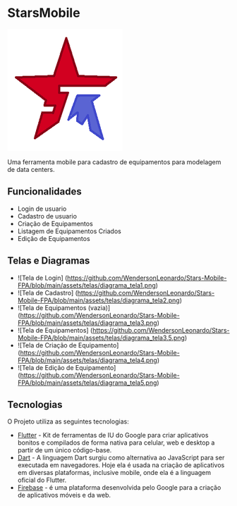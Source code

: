 # StarsMobile

![logo](https://github.com/WendersonLeonardo/Stars-Mobile-FPA/blob/main/assets/images/logo.png)

Uma ferramenta mobile para cadastro de equipamentos para modelagem de data centers.

## Funcionalidades

- Login de usuario
- Cadastro de usuario
- Criação de Equipamentos
- Listagem de Equipamentos Criados
- Edição de Equipamentos

## Telas e Diagramas

- ![Tela de Login] (https://github.com/WendersonLeonardo/Stars-Mobile-FPA/blob/main/assets/telas/diagrama_tela1.png)
- ![Tela de Cadastro] (https://github.com/WendersonLeonardo/Stars-Mobile-FPA/blob/main/assets/telas/diagrama_tela2.png)
- ![Tela de Equipamentos (vazia)] (https://github.com/WendersonLeonardo/Stars-Mobile-FPA/blob/main/assets/telas/diagrama_tela3.png)
- ![Tela de Equipamentos] (https://github.com/WendersonLeonardo/Stars-Mobile-FPA/blob/main/assets/telas/diagrama_tela3.5.png)
- ![Tela de Criação de Equipamento] (https://github.com/WendersonLeonardo/Stars-Mobile-FPA/blob/main/assets/telas/diagrama_tela4.png)
- ![Tela de Edição de Equipamento] (https://github.com/WendersonLeonardo/Stars-Mobile-FPA/blob/main/assets/telas/diagrama_tela5.png)

## Tecnologias

O Projeto utiliza as seguintes tecnologias:

- [Flutter](https://flutter.dev/) - Kit de ferramentas de IU do Google para criar aplicativos bonitos e compilados de forma nativa para celular, web e desktop a partir de um único código-base.
- [Dart](https://dart.dev/) - A linguagem Dart surgiu como alternativa ao JavaScript para ser executada em navegadores. Hoje ela é usada na criação de aplicativos em diversas 
plataformas, inclusive mobile, onde ela é a linguagem oficial do Flutter.
- [Firebase](https://firebase.google.com/?hl=pt-br) -  é uma plataforma desenvolvida pelo Google para a criação de aplicativos móveis e da web.
